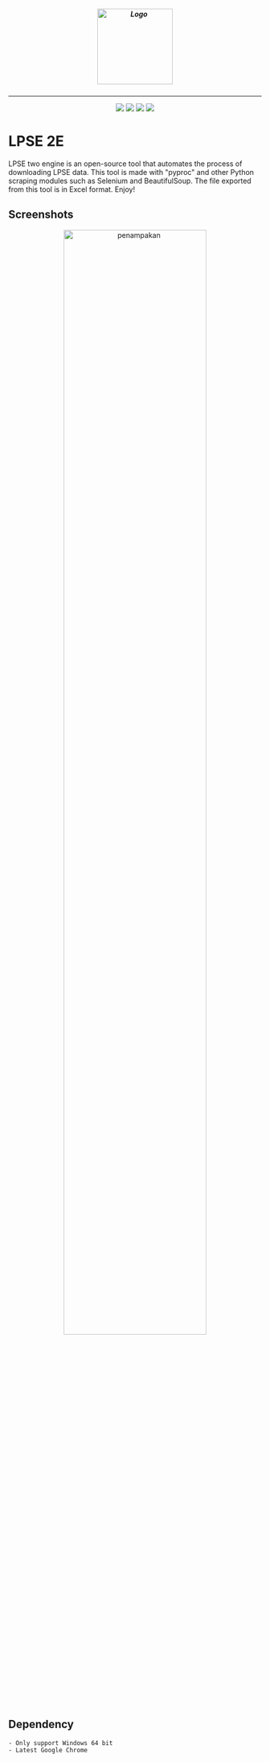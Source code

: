 <h5 align="center">
  <img src="https://seimpairiyun.thedev.id/img/lpse2e.png" width="150px" alt="Logo">
</h5>

---

<p align="center">
  <img src="https://img.shields.io/badge/Python-3.x-yellow.svg">
  <img src="https://img.shields.io/badge/Pyqt5-5.15.1-green.svg">
  <img src="https://img.shields.io/badge/license-MIT-red.svg">
  <img src="https://img.shields.io/badge/tools-scrapping-blue"> 
</p>


# LPSE 2E
LPSE two engine is an open-source tool that automates the process of downloading LPSE data. This tool is made with "pyproc" and other Python scraping modules such as Selenium and BeautifulSoup. The file exported from this tool is in Excel format. Enjoy!

## Screenshots
<p align="center">
  <img src="https://i.ibb.co/ZKCyst6/lpse2e.png" width="75%" alt="penampakan">
</p>

## Dependency
```
- Only support Windows 64 bit
- Latest Google Chrome 
```
